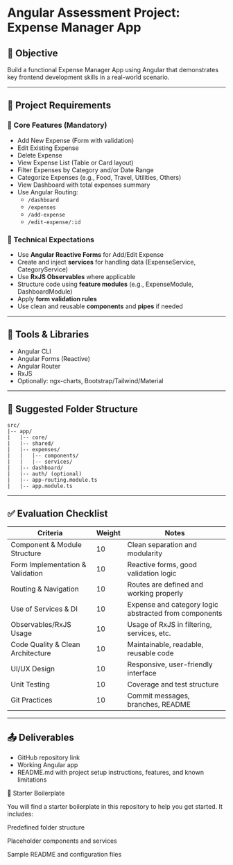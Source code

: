 # Angular Assessment Project: Expense Manager App

## 🎯 Objective
Build a functional Expense Manager App using Angular that demonstrates key frontend development skills in a real-world scenario.

---

## 📌 Project Requirements

### 🔸 Core Features (Mandatory)
- Add New Expense (Form with validation)
- Edit Existing Expense
- Delete Expense
- View Expense List (Table or Card layout)
- Filter Expenses by Category and/or Date Range
- Categorize Expenses (e.g., Food, Travel, Utilities, Others)
- View Dashboard with total expenses summary
- Use Angular Routing:
  - `/dashboard`
  - `/expenses`
  - `/add-expense`
  - `/edit-expense/:id`

### 🔸 Technical Expectations
- Use **Angular Reactive Forms** for Add/Edit Expense
- Create and inject **services** for handling data (ExpenseService, CategoryService)
- Use **RxJS Observables** where applicable
- Structure code using **feature modules** (e.g., ExpenseModule, DashboardModule)
- Apply **form validation rules**
- Use clean and reusable **components** and **pipes** if needed

---

## 🧰 Tools & Libraries
- Angular CLI
- Angular Forms (Reactive)
- Angular Router
- RxJS
- Optionally: ngx-charts, Bootstrap/Tailwind/Material

---

## 📁 Suggested Folder Structure
```
src/
|-- app/
|   |-- core/
|   |-- shared/
|   |-- expenses/
|   |   |-- components/
|   |   |-- services/
|   |-- dashboard/
|   |-- auth/ (optional)
|   |-- app-routing.module.ts
|   |-- app.module.ts
```

---

## ✅ Evaluation Checklist
| Criteria                          | Weight | Notes                                                 |
| --------------------------------- | ------ | ----------------------------------------------------- |
| Component & Module Structure      | 10     | Clean separation and modularity                       |
| Form Implementation & Validation  | 10     | Reactive forms, good validation logic                 |
| Routing & Navigation              | 10     | Routes are defined and working properly               |
| Use of Services & DI              | 10     | Expense and category logic abstracted from components |
| Observables/RxJS Usage            | 10     | Usage of RxJS in filtering, services, etc.            |
| Code Quality & Clean Architecture | 10     | Maintainable, readable, reusable code                 |
| UI/UX Design                      | 10     | Responsive, user-friendly interface                   |
| Unit Testing                      | 10     | Coverage and test structure                           |
| Git Practices                     | 10     | Commit messages, branches, README                     |

---

## 📤 Deliverables
- GitHub repository link
- Working Angular app
- README.md with project setup instructions, features, and known limitations

📂 Starter Boilerplate 

You will find a starter boilerplate in this repository to help you get started. It includes:

Predefined folder structure

Placeholder components and services

Sample README and configuration files
